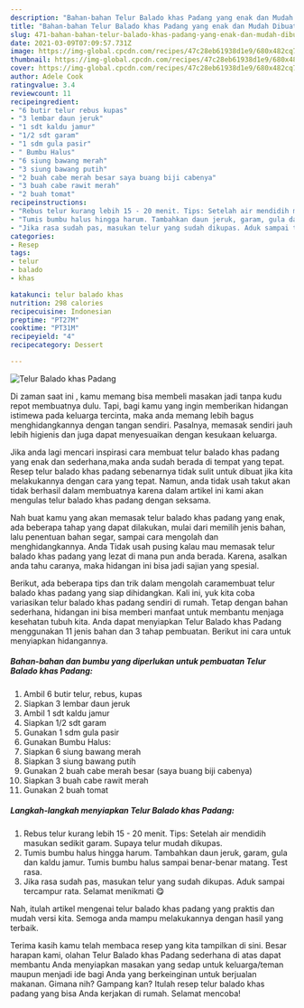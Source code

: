 ```yaml
---
description: "Bahan-bahan Telur Balado khas Padang yang enak dan Mudah Dibuat"
title: "Bahan-bahan Telur Balado khas Padang yang enak dan Mudah Dibuat"
slug: 471-bahan-bahan-telur-balado-khas-padang-yang-enak-dan-mudah-dibuat
date: 2021-03-09T07:09:57.731Z
image: https://img-global.cpcdn.com/recipes/47c28eb61938d1e9/680x482cq70/telur-balado-khas-padang-foto-resep-utama.jpg
thumbnail: https://img-global.cpcdn.com/recipes/47c28eb61938d1e9/680x482cq70/telur-balado-khas-padang-foto-resep-utama.jpg
cover: https://img-global.cpcdn.com/recipes/47c28eb61938d1e9/680x482cq70/telur-balado-khas-padang-foto-resep-utama.jpg
author: Adele Cook
ratingvalue: 3.4
reviewcount: 11
recipeingredient:
- "6 butir telur rebus kupas"
- "3 lembar daun jeruk"
- "1 sdt kaldu jamur"
- "1/2 sdt garam"
- "1 sdm gula pasir"
- " Bumbu Halus"
- "6 siung bawang merah"
- "3 siung bawang putih"
- "2 buah cabe merah besar saya buang biji cabenya"
- "3 buah cabe rawit merah"
- "2 buah tomat"
recipeinstructions:
- "Rebus telur kurang lebih 15 - 20 menit. Tips: Setelah air mendidih masukan sedikit garam. Supaya telur mudah dikupas."
- "Tumis bumbu halus hingga harum. Tambahkan daun jeruk, garam, gula dan kaldu jamur. Tumis bumbu halus sampai benar-benar matang. Test rasa."
- "Jika rasa sudah pas, masukan telur yang sudah dikupas. Aduk sampai tercampur rata. Selamat menikmati 😋"
categories:
- Resep
tags:
- telur
- balado
- khas

katakunci: telur balado khas 
nutrition: 298 calories
recipecuisine: Indonesian
preptime: "PT27M"
cooktime: "PT31M"
recipeyield: "4"
recipecategory: Dessert

---
```



![Telur Balado khas Padang](https://img-global.cpcdn.com/recipes/47c28eb61938d1e9/680x482cq70/telur-balado-khas-padang-foto-resep-utama.jpg)

Di zaman  saat ini , kamu memang bisa membeli masakan jadi tanpa kudu repot membuatnya dulu. Tapi, bagi kamu yang ingin memberikan hidangan istimewa pada keluarga tercinta, maka anda memang lebih bagus menghidangkannya dengan tangan sendiri. Pasalnya, memasak sendiri jauh lebih higienis dan juga dapat menyesuaikan dengan kesukaan keluarga.

Jika anda lagi mencari inspirasi cara membuat telur balado khas padang yang enak dan sederhana,maka anda sudah berada di tempat yang tepat. Resep telur balado khas padang  sebenarnya tidak sulit untuk dibuat jika kita melakukannya dengan cara yang tepat. Namun, anda tidak usah takut akan tidak berhasil dalam membuatnya 
karena dalam artikel ini kami akan mengulas telur balado khas padang dengan seksama.  



Nah buat kamu yang akan memasak telur balado khas padang yang enak, ada beberapa tahap yang dapat dilakukan, mulai dari memilih jenis bahan, lalu penentuan bahan segar, sampai cara mengolah dan menghidangkannya. Anda Tidak usah pusing kalau mau memasak telur balado khas padang yang lezat di mana pun anda berada. Karena, asalkan anda  tahu caranya, maka hidangan ini bisa jadi sajian yang spesial.

Berikut, ada beberapa tips dan trik dalam mengolah caramembuat telur balado khas padang yang siap dihidangkan. Kali ini, yuk kita coba variasikan telur balado khas padang sendiri di rumah. Tetap dengan bahan sederhana, hidangan ini bisa memberi manfaat untuk membantu menjaga kesehatan tubuh kita. Anda dapat menyiapkan Telur Balado khas Padang menggunakan 11 jenis bahan dan 3 tahap pembuatan. Berikut ini cara untuk menyiapkan hidangannya.

<!--inarticleads1-->

##### Bahan-bahan dan bumbu yang diperlukan untuk pembuatan Telur Balado khas Padang:

1. Ambil 6 butir telur, rebus, kupas
1. Siapkan 3 lembar daun jeruk
1. Ambil 1 sdt kaldu jamur
1. Siapkan 1/2 sdt garam
1. Gunakan 1 sdm gula pasir
1. Gunakan  Bumbu Halus:
1. Siapkan 6 siung bawang merah
1. Siapkan 3 siung bawang putih
1. Gunakan 2 buah cabe merah besar (saya buang biji cabenya)
1. Siapkan 3 buah cabe rawit merah
1. Gunakan 2 buah tomat




<!--inarticleads2-->

##### Langkah-langkah menyiapkan Telur Balado khas Padang:

1. Rebus telur kurang lebih 15 - 20 menit. Tips: Setelah air mendidih masukan sedikit garam. Supaya telur mudah dikupas.
1. Tumis bumbu halus hingga harum. Tambahkan daun jeruk, garam, gula dan kaldu jamur. Tumis bumbu halus sampai benar-benar matang. Test rasa.
1. Jika rasa sudah pas, masukan telur yang sudah dikupas. Aduk sampai tercampur rata. Selamat menikmati 😋




Nah, itulah artikel mengenai  telur balado khas padang  yang praktis dan mudah versi kita. Semoga anda mampu melakukannya dengan hasil yang terbaik. 

Terima kasih kamu telah membaca resep yang kita tampilkan di sini. Besar harapan kami, olahan  Telur Balado khas Padang sederhana di atas dapat membantu Anda menyiapkan masakan yang sedap untuk keluarga/teman maupun menjadi ide bagi Anda yang berkeinginan untuk berjualan makanan. Gimana nih? Gampang kan? Itulah resep telur balado khas padang yang bisa Anda kerjakan di rumah. Selamat mencoba!

